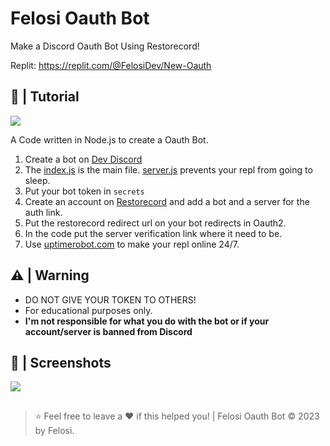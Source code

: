 # Felosi Oauth Bot
Make a Discord Oauth Bot Using Restorecord!

Replit: https://replit.com/@FelosiDev/New-Oauth

## 📝 | Tutorial

![](https://share.creavite.co/tQYKbJkAxZSyghl1.gif)

A Code written in Node.js to create a Oauth Bot.

1. Create a bot on [Dev Discord](https://discord.com/developers/applications)
2. The [index.js](https://replit.com/@FelosiDev/New-Oauth#index.js) is the main file. [server.js](https://replit.com/@FelosiDev/New-Oauth#server.js) prevents your repl from going to sleep.
3. Put your bot token in `secrets`
5. Create an account on [Restorecord](https://restorecord.com/) and add a bot and a server for the auth link.
6. Put the restorecord redirect url on your bot redirects in Oauth2.
7. In the code put the server verification link where it need to be.
6. Use [uptimerobot.com](https://uptimerobot.com) to make your repl online 24/7.

## ⚠️ | Warning
- DO NOT GIVE YOUR TOKEN TO OTHERS!
- For educational purposes only.
- **I'm not responsible for what you do with the bot or if your account/server is banned from Discord**

## 📸 | Screenshots

![](https://img.hotimg.com/Capture-decran-le-2024-02-26-a-20.36.40.png)
##
> ⭐ Feel free to leave a ❤️ if this helped you! | Felosi Oauth Bot © 2023 by Felosi.
